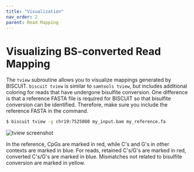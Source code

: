 ```yaml
---
title: "Visualization"
nav_order: 2
parent: Read Mapping
---
```


# Visualizing BS-converted Read Mapping

The `tview` subroutine allows you to visualize mappings generated by BISCUIT.
`biscuit tview` is similar to `samtools tview`, but includes additional coloring
for reads that have undergone bisulfite conversion. One difference is that a 
reference FASTA file is required for BISCUIT so that bisulfite conversion can be
identified. Therefore, make sure you include the reference FASTA in the command.

```bash
$ biscuit tview -g chr19:7525080 my_input.bam my_reference.fa
```

![tview screenshot](/biscuit/assets/2017_05_02_biscuit_tview_figure.png)

In the reference, CpGs are marked in red, while C's and G's in other contexts are
marked in blue. For reads, retained C's/G's are marked in red, converted C's/G's
are marked in blue. Mismatches not related to bisulfite conversion are marked in
yellow.
